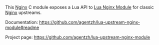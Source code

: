 <!---
    @title         Lua Upstream Nginx Module
    @creator       Yichun Zhang
    @created       2014-03-30 20:50 GMT
    @modifier      YichunZhang
    @modified      
    @changecount   1
--->

This [Nginx](nginx/) C module exposes a Lua API to [Lua Nginx Module](lua-nginx-module/) for classic [Nginx](nginx/) upstreams.

Documentation: https://github.com/agentzh/lua-upstream-nginx-module#readme

Project page: https://github.com/agentzh/lua-upstream-nginx-module
